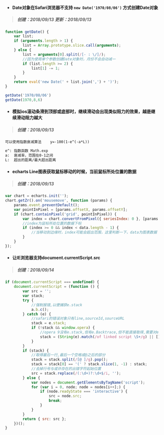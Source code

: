 * #### Date对象在Safari浏览器不支持 `new Date('1970/08/06')` 方式创建Date对象
> ##### 创建：2018/09/13 更新：2018/09/13
```javascript
function getDate() {
    var list;
    if (arguments.length > 1) {
        list = Array.prototype.slice.call(arguments);
    } else {
        list = arguments[0].split(/[- : \/]/);
        //因为使用单个参数创建Date对象时，月份不会自动减一
        if (list.length >= 2) {
            list[1] -= 1;
        }
    }
    return eval('new Date(' + list.join(',') + ')');
}

getDate('1970/08/06')
getDate(1970,8,6)
```

* #### 模拟ios滚动条滑到顶部或底部时，继续滑动会出现类似阻力的效果，越是继续滑动阻力越大
> ##### 创建：2018/09/13
```html
可以使用指数衰减算法    y=-100(1-e^(-a*L))

e^: 指数函数 Math.exp
a:  衰减率，范围在0-1之间
L:  超出的距离/最大超出距离
```

* #### echarts Line图表获取鼠标移动的时候，当前鼠标所处位置的数据
> ##### 创建：2018/09/13
```javascript
var chart = echarts.init('');
chart.getZr().on('mousemove', function (params) {
    params.event.preventDefault();
    var pointInPixel = [params.offsetX, params.offsetY];
    if (chart.containPixel('grid', pointInPixel)) {
        var index = chart.convertFromPixel({ seriesIndex: 0 }, [params.offsetX, params.offsetY])[0];
        //index为鼠标所处位置的数据下标
        if (index >= 0 && index < data.length - 1) {
            //当移动到边缘时，index可能会超出范围，这里判断一下，data为图表数据
        }
    }
});
```

* #### 让IE浏览器支持document.currentScript.src
> ##### 创建：2018/09/14
```javascript
if (document.currentScript === undefined) {
    document.currentScript = (function () {
        var src = '';
        var stack;
        try {
            //强制报错,以便捕获e.stack
            a.b.c();
        } catch (e) {
            //safari的错误对象只有line,sourceId,sourceURL
            stack = e.stack;
            if (!stack && window.opera) {
                //opera 9没有e.stack,但有e.Backtrace,但不能直接取得,需要对e对象转字符串进行抽取
                stack = (String(e).match(/of linked script \S+/g) || []).join(' ');
            }
        }
        if (stack) {
            //取得最后一行,最后一个空格或@之后的部分
            stack = stack.split(/[@ ]/g).pop();
            stack = stack[0] == '(' ? stack.slice(1, -1) : stack;
            //去掉行号与或许存在的出错字符起始位置
            src = stack.replace(/(:\d+)?:\d+$/i, '');
        } else {
            var nodes = document.getElementsByTagName('script');
            for (var i = 0, node; node = nodes[i++];) {
                if (node.readyState === 'interactive') {
                    src = node.src;
                    break;
                }
            }
        }
        return { src: src };
    })();
}
```



